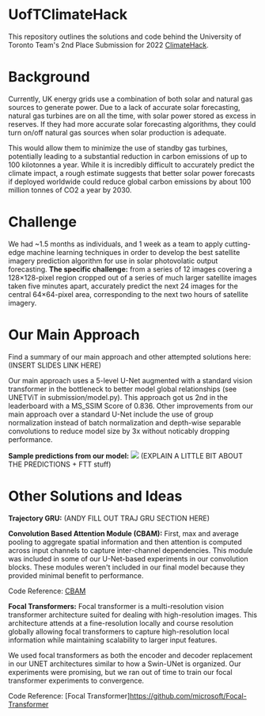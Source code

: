 # UofTClimateHack

This repository outlines the solutions and code behind the University of Toronto Team's 2nd Place Submission for 2022 [ClimateHack](https://climatehack.ai/).

# Background
Currently, UK energy grids use a combination of both solar and natural gas sources to generate power. Due to a lack of accurate solar forecasting, natural gas turbines are on all the time, with solar power stored as excess in reserves. If they had more accurate solar forecasting algorithms, they could turn on/off natural gas sources when solar production is adequate. 

This would allow them to minimize the use of standby gas turbines, potentially leading to a substantial reduction in carbon emissions of up to 100 kilotonnes a year. While it is incredibly difficult to accurately predict the climate impact, a rough estimate suggests that better solar power forecasts if deployed worldwide could reduce global carbon emissions by about 100 million tonnes of CO2 a year by 2030.

# Challenge
We had ~1.5 months as individuals, and 1 week as a team to apply cutting-edge machine learning techniques in order to develop the best satellite imagery prediction algorithm for use in solar photovolatic output forecasting. **The specific challenge:** from a series of 12 images covering a 128×128-pixel region cropped out of a series of much larger satellite images taken five minutes apart, accurately predict the next 24 images for the central 64×64-pixel area, corresponding to the next two hours of satellite imagery.

# Our Main Approach
Find a summary of our main approach and other attempted solutions here: (INSERT SLIDES LINK HERE)

Our main approach uses a 5-level U-Net augmented with a standard vision transformer in the bottleneck to better model global relationships (see UNETViT in submission/model.py). This approach got us 2nd in the leaderboard with a MS_SSIM Score of 0.836. Other improvements from our main approach over a standard U-Net include the use of group normalization instead of batch normalization and depth-wise separable convolutions to reduce model size by 3x without noticably dropping performance.

**Sample predictions from our model:**
![](https://github.com/bogey12/UofTClimateHack/blob/TonyDev/anim_UNet_VIT/2.gif)
(EXPLAIN A LITTLE BIT ABOUT THE PREDICTIONS + FTT stuff)

# Other Solutions and Ideas
**Trajectory GRU:** (ANDY FILL OUT TRAJ GRU SECTION HERE)

**Convolution Based Attention Module (CBAM):** First, max and average pooling to aggregate spatial information and then attention is computed across input channels to capture inter-channel dependencies. This module was included in some of our U-Net-based experiments in our convolution blocks. These modules weren't included in our final model because they provided minimal benefit to performance.

Code Reference: [CBAM](https://github.com/elbuco1/CBAM)

**Focal Transformers:** Focal transformer is a multi-resolution vision transformer architecture suited for dealing with high-resolution images. This architecture attends at a fine-resolution locally and course resolution globally allowing focal transformers to capture high-resolution local information while maintaining scalability to larger input features. 

We used focal transformers as both the encoder and decoder replacement in our UNET architectures similar to how a Swin-UNet is organized. Our experiments were promising, but we ran out of time to train our focal transformer experiments to convergence.

Code Reference: [Focal Transformer]https://github.com/microsoft/Focal-Transformer
